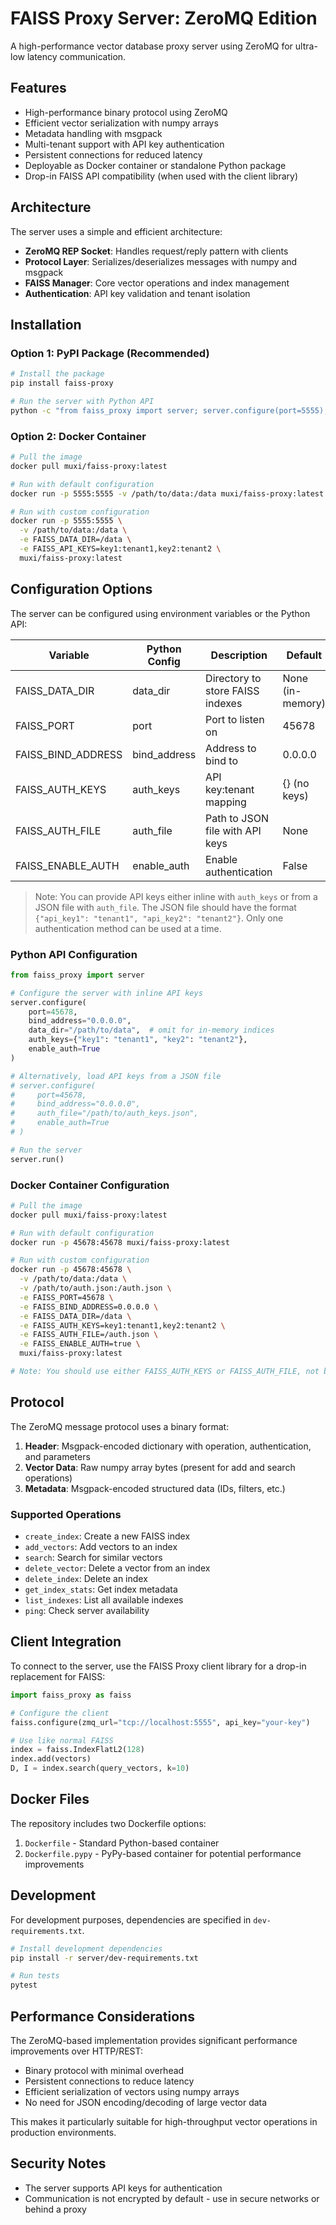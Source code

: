 # FAISS Proxy Server: ZeroMQ Edition

A high-performance vector database proxy server using ZeroMQ for ultra-low latency communication.

## Features

- High-performance binary protocol using ZeroMQ
- Efficient vector serialization with numpy arrays
- Metadata handling with msgpack
- Multi-tenant support with API key authentication
- Persistent connections for reduced latency
- Deployable as Docker container or standalone Python package
- Drop-in FAISS API compatibility (when used with the client library)

## Architecture

The server uses a simple and efficient architecture:

- **ZeroMQ REP Socket**: Handles request/reply pattern with clients
- **Protocol Layer**: Serializes/deserializes messages with numpy and msgpack
- **FAISS Manager**: Core vector operations and index management
- **Authentication**: API key validation and tenant isolation

## Installation

### Option 1: PyPI Package (Recommended)

```bash
# Install the package
pip install faiss-proxy

# Run the server with Python API
python -c "from faiss_proxy import server; server.configure(port=5555); server.run()"
```

### Option 2: Docker Container

```bash
# Pull the image
docker pull muxi/faiss-proxy:latest

# Run with default configuration
docker run -p 5555:5555 -v /path/to/data:/data muxi/faiss-proxy:latest

# Run with custom configuration
docker run -p 5555:5555 \
  -v /path/to/data:/data \
  -e FAISS_DATA_DIR=/data \
  -e FAISS_API_KEYS=key1:tenant1,key2:tenant2 \
  muxi/faiss-proxy:latest
```

## Configuration Options

The server can be configured using environment variables or the Python API:

| Variable            | Python Config     | Description                           | Default          |
|---------------------|-------------------|---------------------------------------|------------------|
| FAISS_DATA_DIR      | data_dir          | Directory to store FAISS indexes      | None (in-memory) |
| FAISS_PORT          | port              | Port to listen on                     | 45678            |
| FAISS_BIND_ADDRESS  | bind_address      | Address to bind to                    | 0.0.0.0          |
| FAISS_AUTH_KEYS     | auth_keys         | API key:tenant mapping                | {} (no keys)     |
| FAISS_AUTH_FILE     | auth_file         | Path to JSON file with API keys       | None             |
| FAISS_ENABLE_AUTH   | enable_auth       | Enable authentication                 | False            |

> Note: You can provide API keys either inline with `auth_keys` or from a JSON file with `auth_file`.
> The JSON file should have the format `{"api_key1": "tenant1", "api_key2": "tenant2"}`.
> Only one authentication method can be used at a time.

### Python API Configuration

```python
from faiss_proxy import server

# Configure the server with inline API keys
server.configure(
    port=45678,
    bind_address="0.0.0.0",
    data_dir="/path/to/data",  # omit for in-memory indices
    auth_keys={"key1": "tenant1", "key2": "tenant2"},
    enable_auth=True
)

# Alternatively, load API keys from a JSON file
# server.configure(
#     port=45678,
#     bind_address="0.0.0.0",
#     auth_file="/path/to/auth_keys.json",
#     enable_auth=True
# )

# Run the server
server.run()
```

### Docker Container Configuration

```bash
# Pull the image
docker pull muxi/faiss-proxy:latest

# Run with default configuration
docker run -p 45678:45678 muxi/faiss-proxy:latest

# Run with custom configuration
docker run -p 45678:45678 \
  -v /path/to/data:/data \
  -v /path/to/auth.json:/auth.json \
  -e FAISS_PORT=45678 \
  -e FAISS_BIND_ADDRESS=0.0.0.0 \
  -e FAISS_DATA_DIR=/data \
  -e FAISS_AUTH_KEYS=key1:tenant1,key2:tenant2 \
  -e FAISS_AUTH_FILE=/auth.json \
  -e FAISS_ENABLE_AUTH=true \
  muxi/faiss-proxy:latest

# Note: You should use either FAISS_AUTH_KEYS or FAISS_AUTH_FILE, not both
```

## Protocol

The ZeroMQ message protocol uses a binary format:

1. **Header**: Msgpack-encoded dictionary with operation, authentication, and parameters
2. **Vector Data**: Raw numpy array bytes (present for add and search operations)
3. **Metadata**: Msgpack-encoded structured data (IDs, filters, etc.)

### Supported Operations

- `create_index`: Create a new FAISS index
- `add_vectors`: Add vectors to an index
- `search`: Search for similar vectors
- `delete_vector`: Delete a vector from an index
- `delete_index`: Delete an index
- `get_index_stats`: Get index metadata
- `list_indexes`: List all available indexes
- `ping`: Check server availability

## Client Integration

To connect to the server, use the FAISS Proxy client library for a drop-in replacement for FAISS:

```python
import faiss_proxy as faiss

# Configure the client
faiss.configure(zmq_url="tcp://localhost:5555", api_key="your-key")

# Use like normal FAISS
index = faiss.IndexFlatL2(128)
index.add(vectors)
D, I = index.search(query_vectors, k=10)
```

## Docker Files

The repository includes two Dockerfile options:

1. `Dockerfile` - Standard Python-based container
2. `Dockerfile.pypy` - PyPy-based container for potential performance improvements

## Development

For development purposes, dependencies are specified in `dev-requirements.txt`.

```bash
# Install development dependencies
pip install -r server/dev-requirements.txt

# Run tests
pytest
```

## Performance Considerations

The ZeroMQ-based implementation provides significant performance improvements over HTTP/REST:

- Binary protocol with minimal overhead
- Persistent connections to reduce latency
- Efficient serialization of vectors using numpy arrays
- No need for JSON encoding/decoding of large vector data

This makes it particularly suitable for high-throughput vector operations in production environments.

## Security Notes

- The server supports API keys for authentication
- Communication is not encrypted by default - use in secure networks or behind a proxy
